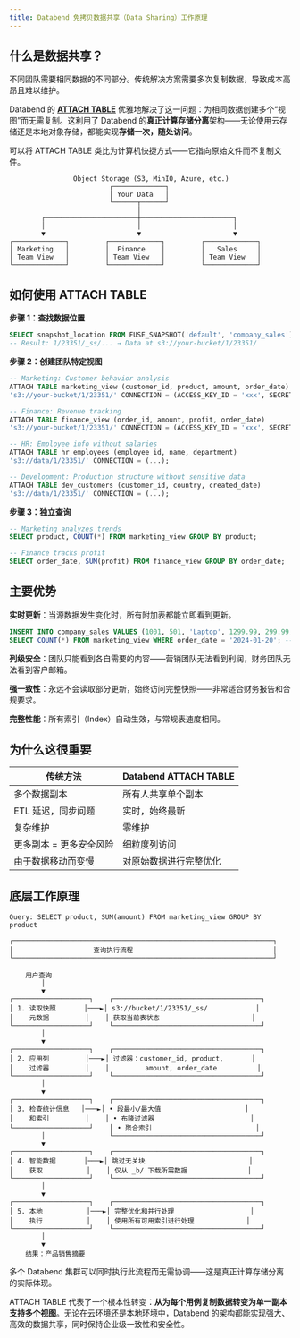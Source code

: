 ```yaml
---
title: Databend 免拷贝数据共享（Data Sharing）工作原理
---
```


## 什么是数据共享？

不同团队需要相同数据的不同部分。传统解决方案需要多次复制数据，导致成本高昂且难以维护。

Databend 的 **[ATTACH TABLE](/sql/sql-commands/ddl/table/attach-table)** 优雅地解决了这一问题：为相同数据创建多个“视图”而无需复制。这利用了 Databend 的**真正计算存储分离**架构——无论使用云存储还是本地对象存储，都能实现**存储一次，随处访问**。

可以将 ATTACH TABLE 类比为计算机快捷方式——它指向原始文件而不复制文件。

```
                Object Storage (S3, MinIO, Azure, etc.)
                         ┌─────────────┐
                         │ Your Data   │
                         └──────┬──────┘
                                │
        ┌───────────────────────┼───────────────────────┐
        │                       │                       │
        ▼                       ▼                       ▼
┌─────────────┐         ┌─────────────┐         ┌─────────────┐
│ Marketing   │         │  Finance    │         │   Sales     │
│ Team View   │         │ Team View   │         │ Team View   │
└─────────────┘         └─────────────┘         └─────────────┘
```

## 如何使用 ATTACH TABLE

**步骤 1：查找数据位置**
```sql
SELECT snapshot_location FROM FUSE_SNAPSHOT('default', 'company_sales');
-- Result: 1/23351/_ss/... → Data at s3://your-bucket/1/23351/
```

**步骤 2：创建团队特定视图**
```sql
-- Marketing: Customer behavior analysis
ATTACH TABLE marketing_view (customer_id, product, amount, order_date) 
's3://your-bucket/1/23351/' CONNECTION = (ACCESS_KEY_ID = 'xxx', SECRET_ACCESS_KEY = 'yyy');

-- Finance: Revenue tracking
ATTACH TABLE finance_view (order_id, amount, profit, order_date) 
's3://your-bucket/1/23351/' CONNECTION = (ACCESS_KEY_ID = 'xxx', SECRET_ACCESS_KEY = 'yyy');

-- HR: Employee info without salaries
ATTACH TABLE hr_employees (employee_id, name, department) 
's3://data/1/23351/' CONNECTION = (...);

-- Development: Production structure without sensitive data
ATTACH TABLE dev_customers (customer_id, country, created_date) 
's3://data/1/23351/' CONNECTION = (...);
```

**步骤 3：独立查询**
```sql
-- Marketing analyzes trends
SELECT product, COUNT(*) FROM marketing_view GROUP BY product;

-- Finance tracks profit
SELECT order_date, SUM(profit) FROM finance_view GROUP BY order_date;
```

## 主要优势

**实时更新**：当源数据发生变化时，所有附加表都能立即看到更新。
```sql
INSERT INTO company_sales VALUES (1001, 501, 'Laptop', 1299.99, 299.99, 'user@email.com', '2024-01-20');
SELECT COUNT(*) FROM marketing_view WHERE order_date = '2024-01-20'; -- Returns: 1
```

**列级安全**：团队只能看到各自需要的内容——营销团队无法看到利润，财务团队无法看到客户邮箱。

**强一致性**：永远不会读取部分更新，始终访问完整快照——非常适合财务报告和合规要求。

**完整性能**：所有索引（Index）自动生效，与常规表速度相同。

## 为什么这很重要

| 传统方法 | Databend ATTACH TABLE |
|---------|----------------------|
| 多个数据副本 | 所有人共享单个副本 |
| ETL 延迟，同步问题 | 实时，始终最新 |
| 复杂维护 | 零维护 |
| 更多副本 = 更多安全风险 | 细粒度列访问 |
| 由于数据移动而变慢 | 对原始数据进行完整优化 |

## 底层工作原理

```
Query: SELECT product, SUM(amount) FROM marketing_view GROUP BY product

┌─────────────────────────────────────────────────────────────────┐
│                    查询执行流程                                   │
└─────────────────────────────────────────────────────────────────┘

    用户查询
        │
        ▼
┌───────────────────┐    ┌─────────────────────────────────────┐
│ 1. 读取快照       │───►│ s3://bucket/1/23351/_ss/            │
│    元数据         │    │ 获取当前表状态                       │
└───────────────────┘    └─────────────────────────────────────┘
        │
        ▼
┌───────────────────┐    ┌─────────────────────────────────────┐
│ 2. 应用列         │───►│ 过滤器：customer_id, product,       │
│    过滤器         │    │         amount, order_date          │
└───────────────────┘    └─────────────────────────────────────┘
        │
        ▼
┌───────────────────┐    ┌─────────────────────────────────────┐
│ 3. 检查统计信息   │───►│ • 段最小/最大值                     │
│    和索引         │    │ • 布隆过滤器                        │
└───────────────────┘    │ • 聚合索引                          │
        │                └─────────────────────────────────────┘
        ▼
┌───────────────────┐    ┌─────────────────────────────────────┐
│ 4. 智能数据       │───►│ 跳过无关块                          │
│    获取           │    │ 仅从 _b/ 下载所需数据               │
└───────────────────┘    └─────────────────────────────────────┘
        │
        ▼
┌───────────────────┐    ┌─────────────────────────────────────┐
│ 5. 本地           │───►│ 完整优化和并行处理                   │
│    执行           │    │ 使用所有可用索引进行处理             │
└───────────────────┘    └─────────────────────────────────────┘
        │
        ▼
    结果：产品销售摘要
```

多个 Databend 集群可以同时执行此流程而无需协调——这是真正计算存储分离的实际体现。

ATTACH TABLE 代表了一个根本性转变：**从为每个用例复制数据转变为单一副本支持多个视图**。无论在云环境还是本地环境中，Databend 的架构都能实现强大、高效的数据共享，同时保持企业级一致性和安全性。